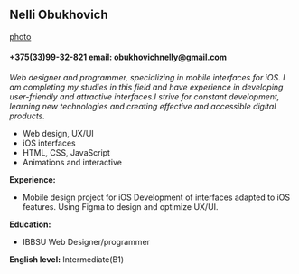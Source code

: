 
## Nelli Obukhovich
[photo](https://vscode.dev/github/AbukhovichNeli/rsschool-cv/blob/rsschool-cv-html/index.html)
#### +375(33)99-32-821 email: obukhovichnelly@gmail.com

_Web designer and programmer, specializing in mobile interfaces for iOS. I am completing my studies in this field and have experience in developing user-friendly and attractive interfaces.I strive for constant development, learning new technologies and creating effective and accessible digital products._  

* Web design, UX/UI
* iOS interfaces
* HTML, CSS, JavaScript
* Animations and interactive

**Experience:**
* Mobile design project for iOS
Development of interfaces adapted to iOS features. Using Figma to design and optimize UX/UI.

**Education:**
* IBBSU Web Designer/programmer

**English level:**  Intermediate(B1)
